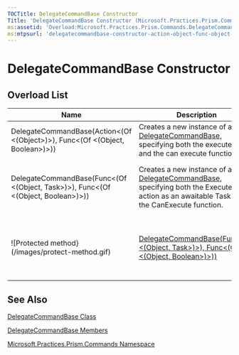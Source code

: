 ```yaml
---
TOCTitle: DelegateCommandBase Constructor
Title: 'DelegateCommandBase Constructor (Microsoft.Practices.Prism.Commands)'
ms:assetid: 'Overload:Microsoft.Practices.Prism.Commands.DelegateCommandBase.\#ctor'
ms:mtpsurl: 'delegatecommandbase-constructor-action-object-func-object-boolean-mspp-commands.md'
---
```

# DelegateCommandBase Constructor

## Overload List

<table>
<thead>
<tr class="header">
<th>Name</th>
<th>Description</th>
</tr>
</thead>
<tbody>
<tr class="odd">
<td>DelegateCommandBase(Action<(Of <(Object>)>), Func<(Of <(Object, Boolean>)>))</td>
<td>Creates a new instance of a <a href="delegatecommandbase-class-mspp-commands">DelegateCommandBase,</a> specifying both the execute action and the can execute function.</td>
</tr>
<tr class="even">
<td>DelegateCommandBase(Func<(Of <(Object, Task>)>), Func<(Of <(Object, Boolean>)>))</td>
<td>Creates a new instance of a <a href="delegatecommandbase-class-mspp-commands">DelegateCommandBase,</a> specifying both the Execute action as an awaitable Task and the CanExecute function.</td>

<td>![Protected method}(/images/protect-method.gif)</td>
<td><a href="https://msdn.microsoft.com/library/microsoft.practices.prism.commands.delegatecommandbase.">DelegateCommandBase(Action&lt;(Of &lt;(Object&gt;)&gt;), Func&lt;(Of &lt;(Object, Boolean&gt;)&gt;))</a></td>
<td><div class="summary">
Creates a new instance of a <a href="https://msdn.microsoft.com/library/microsoft.practices.prism.commands.delegatecommandbase">DelegateCommandBase</a>, specifying both the execute action and the can execute function.
</div></td>
</tr>
<tr class="even">
<td>![Protected method}(/images/protect-method.gif)</td>
<td><a href="https://msdn.microsoft.com/library/microsoft.practices.prism.commands.delegatecommandbase.">DelegateCommandBase(Func&lt;(Of &lt;(Object, Task&gt;)&gt;), Func&lt;(Of &lt;(Object, Boolean&gt;)&gt;))</a></td>
<td><div class="summary">
Creates a new instance of a <a href="https://msdn.microsoft.com/library/microsoft.practices.prism.commands.delegatecommandbase">DelegateCommandBase</a>, specifying both the Execute action as an awaitable Task and the CanExecute function.
</div></td>
</tr>
</tbody>
</table>

## See Also

[DelegateCommandBase Class](/patterns-practices/reference/delegatecommandbase-class-mspp-commands)

[DelegateCommandBase Members](/patterns-practices/reference/delegatecommandbase-members-mspp-commands)

[Microsoft.Practices.Prism.Commands Namespace](/patterns-practices/reference/mspp-commands-namespace)
